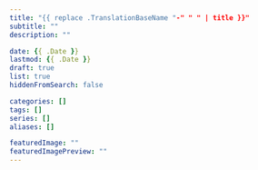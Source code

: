 ```yaml
---
title: "{{ replace .TranslationBaseName "-" " " | title }}"
subtitle: ""
description: ""

date: {{ .Date }}
lastmod: {{ .Date }}
draft: true
list: true
hiddenFromSearch: false

categories: []
tags: []
series: []
aliases: []

featuredImage: ""
featuredImagePreview: ""
---
```


<!--more-->